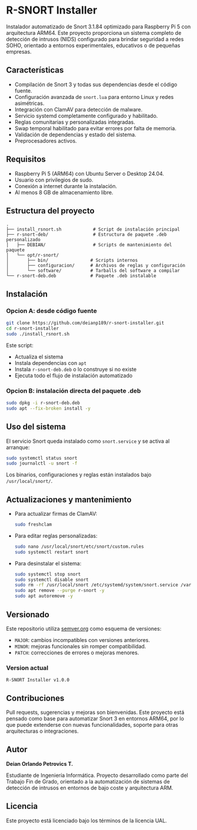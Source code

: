 # R-SNORT Installer

Instalador automatizado de Snort 3.1.84 optimizado para Raspberry Pi 5 con arquitectura ARM64. Este proyecto proporciona un sistema completo de detección de intrusos (NIDS) configurado para brindar seguridad a redes SOHO, orientado a entornos experimentales, educativos o de pequeñas empresas.

## Características

- Compilación de Snort 3 y todas sus dependencias desde el código fuente.
- Configuración avanzada de `snort.lua` para entorno Linux y redes asimétricas.
- Integración con ClamAV para detección de malware.
- Servicio systemd completamente configurado y habilitado.
- Reglas comunitarias y personalizadas integradas.
- Swap temporal habilitado para evitar errores por falta de memoria.
- Validación de dependencias y estado del sistema.
- Preprocesadores activos.

## Requisitos

- Raspberry Pi 5 (ARM64) con Ubuntu Server o Desktop 24.04.
- Usuario con privilegios de sudo.
- Conexión a internet durante la instalación.
- Al menos 8 GB de almacenamiento libre.

## Estructura del proyecto

```
.
├── install_rsnort.sh            # Script de instalación principal
├── r-snort-deb/                 # Estructura de paquete .deb personalizado
│   ├── DEBIAN/                  # Scripts de mantenimiento del paquete
│   └── opt/r-snort/            
│       ├── bin/                # Scripts internos
│       ├── configuracion/      # Archivos de reglas y configuración
│       └── software/           # Tarballs del software a compilar
└── r-snort-deb.deb             # Paquete .deb instalable
```

## Instalación

### Opcion A: desde código fuente

```bash
git clone https://github.com/deianp189/r-snort-installer.git
cd r-snort-installer
sudo ./install_rsnort.sh
```

Este script:
- Actualiza el sistema
- Instala dependencias con `apt`
- Instala `r-snort-deb.deb` o lo construye si no existe
- Ejecuta todo el flujo de instalación automatizado

### Opcion B: instalación directa del paquete .deb

```bash
sudo dpkg -i r-snort-deb.deb
sudo apt --fix-broken install -y
```

## Uso del sistema

El servicio Snort queda instalado como `snort.service` y se activa al arranque:

```bash
sudo systemctl status snort
sudo journalctl -u snort -f
```

Los binarios, configuraciones y reglas están instalados bajo `/usr/local/snort/`.

## Actualizaciones y mantenimiento

- Para actualizar firmas de ClamAV:
  ```bash
  sudo freshclam
  ```

- Para editar reglas personalizadas:
  ```bash
  sudo nano /usr/local/snort/etc/snort/custom.rules
  sudo systemctl restart snort
  ```

- Para desinstalar el sistema:
  ```bash
  sudo systemctl stop snort
  sudo systemctl disable snort
  sudo rm -rf /usr/local/snort /etc/systemd/system/snort.service /var/log/snort
  sudo apt remove --purge r-snort -y
  sudo apt autoremove -y
  ```

## Versionado

Este repositorio utiliza [semver.org](https://semver.org/) como esquema de versiones:

- `MAJOR`: cambios incompatibles con versiones anteriores.
- `MINOR`: mejoras funcionales sin romper compatibilidad.
- `PATCH`: correcciones de errores o mejoras menores.

### Version actual

```
R-SNORT Installer v1.0.0
```

## Contribuciones

Pull requests, sugerencias y mejoras son bienvenidas. Este proyecto está pensado como base para automatizar Snort 3 en entornos ARM64, por lo que puede extenderse con nuevas funcionalidades, soporte para otras arquitecturas o integraciones.

## Autor

**Deian Orlando Petrovics T.**

Estudiante de Ingeniería Informática. Proyecto desarrollado como parte del Trabajo Fin de Grado, orientado a la automatización de sistemas de detección de intrusos en entornos de bajo coste y arquitectura ARM.

## Licencia

Este proyecto está licenciado bajo los términos de la licencia UAL.

